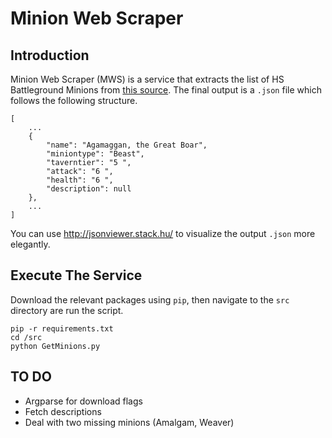 # Minion Web Scraper

## Introduction
Minion Web Scraper (MWS) is a service that extracts the list of HS Battleground Minions from [this source](https://hearthstone.fandom.com/wiki/Battlegrounds/Minion_by_pool). The final output is a `.json` file which follows the following structure.
```
[
    ...
    {
        "name": "Agamaggan, the Great Boar", 
        "miniontype": "Beast", 
        "taverntier": "5 ", 
        "attack": "6 ", 
        "health": "6 ", 
        "description": null
    },
    ...
]
```
You can use http://jsonviewer.stack.hu/ to visualize the output `.json` more elegantly. 

## Execute The Service
Download the relevant packages using `pip`, then navigate to the `src` directory are run the script.
```
pip -r requirements.txt
cd /src
python GetMinions.py
```

## TO DO
* Argparse for download flags
* Fetch descriptions
* Deal with two missing minions (Amalgam, Weaver)
